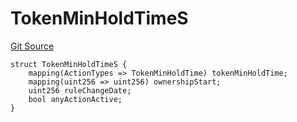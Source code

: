 # TokenMinHoldTimeS
[Git Source](https://github.com/thrackle-io/tron/blob/5b7fc1e99a9efe7cd4509a3bd8aa91769d651104/src/client/token/handler/diamond/RuleStorage.sol)


```solidity
struct TokenMinHoldTimeS {
    mapping(ActionTypes => TokenMinHoldTime) tokenMinHoldTime;
    mapping(uint256 => uint256) ownershipStart;
    uint256 ruleChangeDate;
    bool anyActionActive;
}
```


